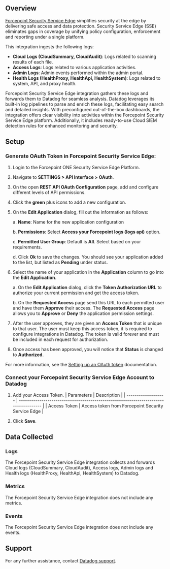 ## Overview

[Forcepoint Security Service Edge][1] simplifies security at the edge by delivering safe access and data protection. Security Service Edge (SSE) eliminates gaps in coverage by unifying policy configuration, enforcement and reporting under a single platform.


This integration ingests the following logs:

- **Cloud Logs (CloudSummary, CloudAudit)**: Logs related to scanning results of each file.
- **Access Logs**: Logs related to various application activities.
- **Admin Logs**: Admin events performed within the admin portal.
- **Health Logs (HealthProxy, HealthApi, HealthSystem)**: Logs related to system, API, and proxy health. 


Forcepoint Security Service Edge integration gathers these logs and forwards them to Datadog for seamless analysis. Datadog leverages its built-in log pipelines to parse and enrich these logs, facilitating easy search and detailed insights. With preconfigured out-of-the-box dashboards, the integration offers clear visibility into activities within the Forcepoint Security Service Edge platform. Additionally, it includes ready-to-use Cloud SIEM detection rules for enhanced monitoring and security.


## Setup

### Generate OAuth Token in Forcepoint Security Service Edge:
1. Login to the Forcepoint ONE Security Service Edge Platform.
2. Navigate to **SETTINGS > API Interface > OAuth**.
3. On the open **REST API OAuth Configuration** page, add and configure different levels of API permissions.
4. Click the **green** plus icons to add a new configuration.
5. On the **Edit Application** dialog, fill out the information as follows:

    a. **Name**: Name for the new application configuration

    b. **Permissions**: Select **Access your Forcepoint logs (logs api)** option.

    c. **Permitted User Group**: Default is **All**. Select based on your requirements.

    d. Click **Ok** to save the changes. You should see your application added to the list, but listed as **Pending** under status.

6. Select the name of your application in the **Application** column to go into the **Edit Application**.

    a. On the **Edit Application** dialog, click the **Token Authorization URL** to authorize your current permission and get the access token.

    b. On the **Requested Access** page send this URL to each permitted user and have them **Approve** their access. The **Requested Access** page allows you to **Approve** or **Deny** the application permission settings.

7. After the user approves, they are given an **Access Token** that is unique to that user. The user must keep this access token, it is required to configure integrations in Datadog. The token is valid forever and must be included in each request for authorization.
8. Once access has been approved, you will notice that **Status** is changed to **Authorized**.


For more information, see the [Setting up an OAuth token][2] documentation.

### Connect your Forcepoint Security Service Edge Account to Datadog

1. Add your Access Token.
   | Parameters          | Description                                                                           |
   | ------------------- | ------------------------------------------------------------------------------------- |
   | Access Token        | Access token from Forcepoint Security Service Edge                         |

2. Click **Save**.

## Data Collected

### Logs

The Forcepoint Security Service Edge integration collects and forwards Cloud logs (CloudSummary, CloudAudit), Access logs, Admin logs and Health logs (HealthProxy, HealthApi, HealthSystem) to Datadog. 

### Metrics

The Forcepoint Security Service Edge integration does not include any metrics.

### Events

The Forcepoint Security Service Edge integration does not include any events.

## Support

For any further assistance, contact [Datadog support][3].

[1]: https://www.forcepoint.com/use-case/security-service-edge-sse
[2]:https://help.forcepoint.com/fpone/sse_admin/prod/oxy_ex-1/deployment_guide/guid-18f77855-8dc9-436a-9fba-179f06a81066.html
[3]: https://docs.datadoghq.com/help/
